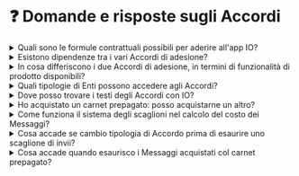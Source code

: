# ❓ Domande e risposte sugli Accordi

<details>

<summary>Quali sono le formule contrattuali possibili per aderire all'app IO?</summary>

Esistono due tipologie di Accordo per sottoscrivere l'adesione a IO:

* l'Accordo **Base**, che include l'opzione per l'invio dei Messaggi "**Fast**" regolata da appositi [Termini Aggiuntivi](https://docs.pagopa.it/io-documentazione-tecnica/#termini-aggiuntivi)
* l'Accordo **Premium**

Da un punto di vista delle funzionalità offerte, sono disponibili tre opzioni di utilizzo dell'app IO, con focus sull'invio dei Messaggi:&#x20;

* Base
* "Fast"
* Premium

Ciascuna di queste opzioni presenta [differenti caratteristiche](https://docs.pagopa.it/kb-enti-contratti/domande-frequenti/domande-e-risposte-sugli-accordi#in-cosa-differiscono-le-varie-tipologie-di-prodotto-offerte) a valore incrementale.

</details>

<details>

<summary>Esistono dipendenze tra i vari Accordi di adesione?</summary>

Per poter accedere all'Accordo Premium, l'Ente deve aver già sottoscritto l'Accordo Base e questo deve essere in corso di validità.

Nel caso in cui l'Ente, in sede di sottoscrizione dell'Accordo Base, abbia scelto l'invio di Messaggi Fast, la successiva sottoscrizione dell'Accordo Premium fa automaticamente recedere dai [Termini Aggiuntivi "Fast"](https://docs.pagopa.it/io-documentazione-tecnica/#termini-aggiuntivi) (vedi [#in-cosa-differiscono-le-varie-tipologie-di-prodotto-offerte](domande-e-risposte-sugli-accordi.md#in-cosa-differiscono-le-varie-tipologie-di-prodotto-offerte "mention")).

</details>

<details>

<summary>In cosa differiscono i due Accordi di adesione, in termini di funzionalità di prodotto disponibili?</summary>

L'**Accordo Base** include le caratteristiche di integrazione standard, nel dettaglio:

1. l'accesso alle procedure di adesione a IO, tramite l'apposita [Area Riservata](https://selfcare.pagopa.it/) dell'omonimo portale
2. [la creazione e la manutenzione di Servizi su IO](https://docs.pagopa.it/manuale-servizi)
3. [l'invio di Messaggi](https://docs.pagopa.it/io-guida-tecnica/funzionalita/inviare-un-messaggio), nel rispetto delle linee guida in vigore
4. il recupero delle informazioni sullo [stato di processamento dei Messaggi inviati](https://docs.pagopa.it/io-guida-tecnica/api-e-specifiche/api-messaggi/get-message) (preso in carico, consegnato al Cittadino etc.)
5. il recupero delle [informazioni sullo stato di un Cittadino rispetto al suo profilo in app](https://docs.pagopa.it/io-guida-tecnica/api-e-specifiche/api-messaggi/get-a-user-profile-using-post) (effettiva presenza su IO, abilitazione di un Servizio a contattare quel Cittadino etc.)

La connettività API è fornita da PagoPA verificando che il rateo di chiamate (per account) non superi una soglia predeterminata, al fine di preservare l'integrità della piattaforma.

L'utilizzo di IO in regime di Accordo Base è **gratuito**.

I **Termini Aggiuntivi "Fast"**, che si sommano a quanto previsto dall'Accordo Base, offrono:

* connettività API di integrazione con rateo di invocazione potenziato (\~250 chiamate API ogni 5 secondi a livello di account)

L'utilizzo di  IO in regime "Fast" prevede un modello di **tariffazione** come dettagliato nel testo dei [termini aggiuntivi all'Accordo](https://docs.pagopa.it/io-documentazione-tecnica/#termini-aggiuntivi); pertanto, tutti i Messaggi inviati dall'Ente saranno fatturati di conseguenza.

L'**Accordo Premium**, in aggiunta a quanto previsto dall'Accordo Base e dai Termini Aggiuntivi Fast, offre:

1. **stato di lettura**: la possibilità di conoscere, in fase di recupero delle informazioni su un Messaggio inviato, se questo sia stato aperto in app dal destinatario
2. **stato di pagamento**: la possibilità di conoscere, in fase di recupero delle informazioni su un Messaggio inviato, se l'eventuale avviso di pagamento da questo veicolato sia stato saldato
3. **reminder**: l'invio da parte del sistema di promemoria push automatici al Cittadino se [non legge un Messaggio](https://docs.pagopa.it/kb-enti-messaggi/domande-frequenti/domande-e-risposte-sui-messaggi-io#come-funziona-il-reminder-per-i-messaggi-non-letti) e se [non paga un eventuale avviso](https://docs.pagopa.it/kb-enti-messaggi/domande-frequenti/domande-e-risposte-sui-messaggi-io#come-funziona-il-reminder-per-i-messaggi-non-pagati) ad esso allegato, ovvero all'approssimarsi della relativa [scadenza](https://docs.pagopa.it/manuale-servizi/che-cosa-puo-fare-un-servizio-su-io/inviare-messaggi/messaggi-che-veicolano-una-scadenza), se dichiarata dall'Ente
4. **allegati**: la possibilità di [allegare documenti PDF/A ai Messaggi](https://docs.pagopa.it/kb-enti-messaggi/domande-frequenti/domande-e-risposte-sui-messaggi-io#come-si-aggiungono-allegati-a-un-messaggio)

L'utilizzo di IO in regime di Accordo Premium prevede una **tariffazione** specifica con possibilità di acquisto di **carnet di Messaggi prepagati** oltre alla normale **tariffazione a consumo**, secondo quanto dettagliato nel testo del relativo Accordo.

</details>

<details>

<summary>Quali tipologie di Enti possono accedere agli Accordi?</summary>

Gli Enti che possono sottoscrivere l'Accordo Base sono quelli indicati nell’art. 2 del decreto legislativo 7 marzo 2005, n. 82 (cd. "CAD") che, al momento, prevede le seguenti quattro tipologie principali:

1. Enti di Pubblica Amministrazione (PA)
2. Gestori di Pubblico Servizio (GPS)
3. Società a Controllo Pubblico (SCP)
4. Partner Tecnologici (PT)

L'Ente dichiara sotto la propria responsabilità di appartenere a una delle suddette categorie.

Tutti gli Enti possono accedere agli Accordi Base e Premium.&#x20;

</details>

<details>

<summary>Dove posso trovare i testi degli Accordi con IO?</summary>

Gli Accordi attualmente disponibili sono visionabili sulla [pagina dedicata](https://docs.pagopa.it/io-accordi-di-adesione/).

</details>

<details>

<summary>Ho acquistato un carnet prepagato: posso acquistarne un altro?</summary>

Puoi acquistare un carnet solo contestualmente alla sottoscrizione dell'Accordo Premium. Esaurito il carnet, passerai automaticamente alla tariffazione a consumo.

</details>

<details>

<summary>Come funziona il sistema degli scaglioni nel calcolo del costo dei Messaggi?</summary>

A seconda dell'Accordo che hai sottoscritto, in caso di tariffazione a consumo il costo di ciascun messaggio a pagamento è determinato sulla base del volume di invii nell'arco dell'anno solare: più messaggi spedisci meno questi ti costeranno.

Il 1° gennaio di ogni anno il conteggio si azzera e tornerai automaticamente al primo scaglione definito.

Trovi tutti i dettagli all'interno degli [Accordi di adesione a IO](https://docs.pagopa.it/io-accordi-di-adesione/) e dei [Termini Aggiuntivi](https://docs.pagopa.it/io-documentazione-tecnica/#termini-aggiuntivi).

</details>

<details>

<summary>Cosa accade se cambio tipologia di Accordo prima di esaurire uno scaglione di invii?</summary>

Il conteggio dei Messaggi inviati viene azzerato: all'attivazione del nuovo Accordo, la fatturazione avverrà secondo le relative regole.

</details>

<details>

<summary>Cosa accade quando esaurisco i Messaggi acquistati col carnet prepagato?</summary>

Passi automaticamente alla tariffazione a consumo, secondo l'Accordo che hai sottoscritto.

</details>
